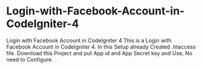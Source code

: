 # Login-with-Facebook-Account-in-CodeIgniter-4
 Login with Facebook Account in CodeIgniter 4
This is a Login with Facebook Account in CodeIgniter 4.
In this Setup already Created .htaccess file.
Download this Project and put App id and App Secret key and Use, No need to Configure.